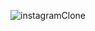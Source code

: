 


![instagramClone](https://www.instagram.com/euseiqueoruchtrai/?utm_source=ig_web_button_share_sheet)
    <title>Instagram clone </title>
    <link rel="preconnect" href="https://fonts.googleapis.com">
    <link rel="stylesheet" href="https://cdnjs.cloudflare.com/ajax/libs/font-awesome/6.4.2/css/all.min.css">
    <link rel="stylesheet" href="style.css">
